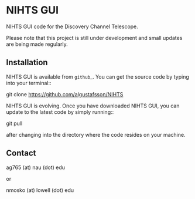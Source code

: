 NIHTS GUI 
=============

NIHTS GUI code for the Discovery Channel Telescope.

Please note that this project is still under development and small updates are being made regularly.

Installation
-------------

NIHTS GUI is available from `github`_. You can get the source code by typing
into your terminal::

  git clone https://github.com/algustafsson/NIHTS

NIHTS GUI is evolving. Once you have downloaded NIHTS GUI, you can update to the
latest code by simply running::

  git pull

after changing into the directory where the code resides on your machine.

Contact
-------------

ag765 (at) nau (dot) edu

or 

nmosko (at) lowell (dot) edu
